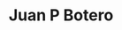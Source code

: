 ---
title       : Juan P Botero
photo       : "juan.jpg"
occupation  : "Communication Strategist"

links:
 - icon     : "fa-facebook"
   url      : ""
 - icon     : "fa-twitter"
   url      : ""
 - icon     : "fa-linkedin"
   url      : "https://www.linkedin.com/in/juanpbotero"
 - icon     : "fa-instagram"
   url      : ""
 - icon     : "fa-soundcloud"
   url      : ""
 - icon     : "fa-vimeo-square"
   url      : ""
 - icon     : "fa-github"
   url      : ""
 - icon     : "fa-tumblr"
   url      : ""
 - icon     : "fa-globe"
   url      : "http://www.juanpbotero.com/"
---